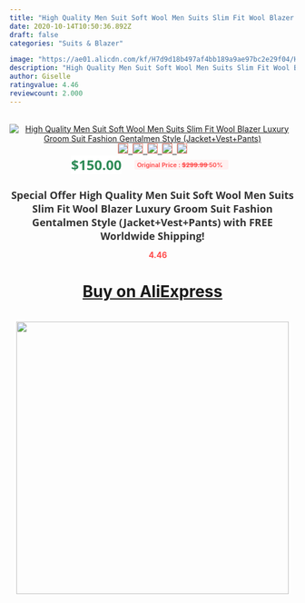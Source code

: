 ```yaml
---
title: "High Quality Men Suit Soft Wool Men Suits Slim Fit Wool Blazer Luxury Groom Suit Fashion Gentalmen Style (Jacket+Vest+Pants)"
date: 2020-10-14T10:50:36.892Z
draft: false
categories: "Suits & Blazer"

image: "https://ae01.alicdn.com/kf/H7d9d18b497af4bb189a9ae97bc2e29f04/High-Quality-Men-Suit-Soft-Wool-Men-Suits-Slim-Fit-Wool-Blazer-Luxury-Groom-Suit-Fashion.jpg"
description: "High Quality Men Suit Soft Wool Men Suits Slim Fit Wool Blazer Luxury Groom Suit Fashion Gentalmen Style (Jacket+Vest+Pants)"
author: Giselle
ratingvalue: 4.46
reviewcount: 2.000
---
```

<br>
<div style="text-align: center;">
<a href="https://s.click.aliexpress.com/e/_AMPp3n" target="_blank" rel="nofollow noopener noreferrer"><img alt="High Quality Men Suit Soft Wool Men Suits Slim Fit Wool Blazer Luxury Groom Suit Fashion Gentalmen Style (Jacket+Vest+Pants)" class="magnifier-image" src="https://ae01.alicdn.com/kf/H7d9d18b497af4bb189a9ae97bc2e29f04/High-Quality-Men-Suit-Soft-Wool-Men-Suits-Slim-Fit-Wool-Blazer-Luxury-Groom-Suit-Fashion.jpg_640x640.jpg">
<br>
<img style="border:1px solid salmon" src="https://ae01.alicdn.com/kf/H7d9d18b497af4bb189a9ae97bc2e29f04/High-Quality-Men-Suit-Soft-Wool-Men-Suits-Slim-Fit-Wool-Blazer-Luxury-Groom-Suit-Fashion.jpg_120x120.jpg">&nbsp;&nbsp;<img style="border:1px solid salmon" src="https://ae01.alicdn.com/kf/Hc0c700c9e2e447d582b39181fc779549F/High-Quality-Men-Suit-Soft-Wool-Men-Suits-Slim-Fit-Wool-Blazer-Luxury-Groom-Suit-Fashion.jpg_120x120.jpg">&nbsp;&nbsp;<img style="border:1px solid salmon" src="https://ae01.alicdn.com/kf/H043666fd121849fe8c04ad9b341cfdb2e/High-Quality-Men-Suit-Soft-Wool-Men-Suits-Slim-Fit-Wool-Blazer-Luxury-Groom-Suit-Fashion.jpg_120x120.jpg">&nbsp;&nbsp;<img style="border:1px solid salmon" src="https://ae01.alicdn.com/kf/Hf9010ce6b47a4e71a01e2f338a58c66c5/High-Quality-Men-Suit-Soft-Wool-Men-Suits-Slim-Fit-Wool-Blazer-Luxury-Groom-Suit-Fashion.jpg_120x120.jpg">&nbsp;&nbsp;<img style="border:1px solid salmon" src="https://ae01.alicdn.com/kf/H5727d01fb3fb49d4b8d9e5289cfbe98ef/High-Quality-Men-Suit-Soft-Wool-Men-Suits-Slim-Fit-Wool-Blazer-Luxury-Groom-Suit-Fashion.jpg_120x120.jpg"></a></div><br0>
<div style="text-align: center;"><span style="background-color: white; border: 0px; box-sizing: border-box; color: seagreen; display: inline-block; font-family: &quot;open sans&quot; , &quot;arial&quot; , &quot;helvetica&quot; , sans-serif , &quot;heiti&quot;; font-size: 24px; font-stretch: inherit; font-weight: 700; line-height: inherit; margin: 0px 10px 0px 0px; padding: 0px; vertical-align: middle;">$150.00 </span>
<span style="background: rgb(255 , 241 , 241); border-radius: 3px; border: 0px; box-sizing: border-box; color: #ff4747; display: inline-block; font-family: inherit; font-size: 12px; font-stretch: inherit; font-style: inherit; font-variant: inherit; font-weight: 600; line-height: inherit; margin: 0px; padding: 2px 5px; transform: scale(0.9); vertical-align: middle;">Original Price : <b style="text-decoration: line-through;">$299.99 </b> 50%&nbsp;&nbsp;</span></div>
<h1 style="color: #333333; display: inline-block; font-family: &quot;open sans&quot; , &quot;arial&quot; , &quot;helvetica&quot; , sans-serif , &quot;heiti&quot;; font-size: 18px; font-stretch: inherit; font-weight: 700; text-align: center;">Special Offer High Quality Men Suit Soft Wool Men Suits Slim Fit Wool Blazer Luxury Groom Suit Fashion Gentalmen Style (Jacket+Vest+Pants) with FREE Worldwide Shipping!</h1>
<div style="color: #ff4747; text-align: center;">
<img src="https://4.bp.blogspot.com/-M0ZcTcb-5uY/XleCXlxnR4I/AAAAAAAAAEc/OrjgMkXV1oMQFaCRZj5HQwOCBcu3w1FegCPcBGAYYCw/s1600/star.png" style="height: 15px;">&nbsp;<b>4.46</b></div>
<div class="button_cont" align="center"><a class="buynow_a" href="https://s.click.aliexpress.com/e/_AMPp3n" target="_blank" rel="nofollow noopener noreferrer"><H1>Buy on AliExpress</H1></a></div><br>
<div class="separator" style="clear: both; text-align: center;">
<img src="https://lh3.googleusercontent.com/-pTy5HemUv9M/XlePHvY0dAI/AAAAAAAAAE4/0nX5iRUoIWY8eMW9Dpxeirr157OZliDIgCLcBGAsYHQ/s1600/badge.gif" width="480">
</div>
